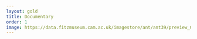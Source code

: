 ```yaml
---
layout: gold
title: Documentary
order: 1
image: https://data.fitzmuseum.cam.ac.uk/imagestore/ant/ant39/preview_GR_19_1917_20_281_29.jpg
---
```

